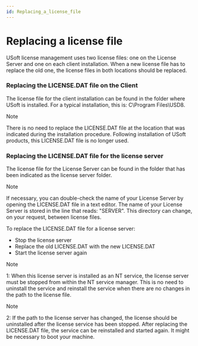 ```yaml
---
id: Replacing_a_license_file
---
```


# Replacing a license file

USoft license management uses two license files: one on the License Server and one on each client installation. When a new license file has to replace the old one, the license files in both locations should be replaced.

### Replacing the LICENSE.DAT file on the Client

The license file for the client installation can be found in the folder where USoft is installed. For a typical installation, this is: C\\Program Files\\USD8.

> [!NOTE]
> There is no need to replace the LICENSE.DAT file at the location that was indicated during the installation procedure. Following installation of USoft products, this LICENSE.DAT file is no longer used.

### Replacing the LICENSE.DAT file for the license server

The license file for the License Server can be found in the folder that has been indicated as the license server folder.

> [!NOTE]
> If necessary, you can double-check the name of your License Server by opening the LICENSE.DAT file in a text editor. The name of your License Server is stored in the line that reads: "SERVER". This directory can change, on your request, between license files.

To replace the LICENSE.DAT file for a license server:

- Stop the license server
- Replace the old LICENSE.DAT with the new LICENSE.DAT
- Start the license server again

> [!NOTE]
> 1: When this license server is installed as an NT service, the license server must be stopped from within the NT service manager. This is no need to uninstall the service and reinstall the service when there are no changes in the path to the license file.

> [!NOTE]
> 2: If the path to the license server has changed, the license should be uninstalled after the license service has been stopped. After replacing the LICENSE.DAT file, the service can be reinstalled and started again. It might be necessary to boot your machine.